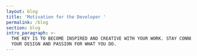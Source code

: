 ```yaml
---
layout: blog
title: 'Motivation for the Developer '
permalink: /blog
section: blog
intro_paragraph: >-
  THE KEY IS TO BECOME INSPIRED AND CREATIVE WITH YOUR WORK. STAY CONNECTED TO
  YOUR DESIGN AND PASSION FOR WHAT YOU DO.
---
```


